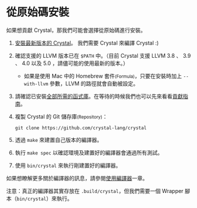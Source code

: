 # 從原始碼安裝

如果想貢獻 Crystal，那我們可能會選擇從原始碼進行安裝。

1. [安裝最新版本的 Crystal](/installation/)。 我們需要 Crystal 來編譯 Crystal :)

2. 確認支援的 LLVM 版本已在 `$PATH` 中。（目前 Crystal 支援 LLVM 3.8 、 3.9 、 4.0 以及 5.0 ，請儘可能的使用最新的版本。）

    * 如果是使用 Mac 中的 Homebrew 套件<small>(Formula)</small>，只要在安裝時加上 `--with-llvm` 參數，LLVM 的路徑就會自動被設定。

3. 請確認已安裝[全部所需的函式庫](https://github.com/crystal-lang/crystal/wiki/All-required-libraries)。在等待的時候我們也可以先來看看[貢獻指南](https://github.com/crystal-lang/crystal/blob/master/Contributing.md)。

4. 複製 Crystal 的 Git 儲存庫<small>(Repository)</small>：

	```
	git clone https://github.com/crystal-lang/crystal
	```

5. 透過 `make` 來建置自己版本的編譯器。

6. 執行 `make spec` 以確認環境及建置好的編譯器會通過所有測試。

7. 使用 `bin/crystal` 來執行剛建置好的編譯器。

如果想瞭解更多關於編譯器的訊息，請參閱[使用編譯器](/using_the_compiler/)一章。

注意：真正的編譯器其實存放在 `.build/crystal`，但我們需要一個 Wrapper 腳本（`bin/crystal`）來執行。
